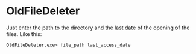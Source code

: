 # OldFileDeleter

Just enter the path to the directory and the last date of the opening of the files.
Like this:
```
OldFileDeleter.exe> file_path last_access_date
```
